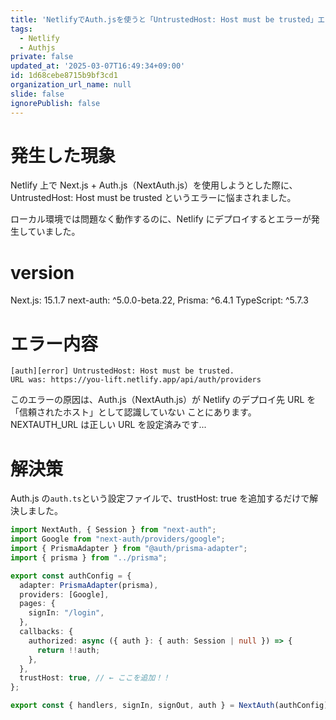 ```yaml
---
title: 'NetlifyでAuth.jsを使うと「UntrustedHost: Host must be trusted」エラーが発生する問題'
tags:
  - Netlify
  - Authjs
private: false
updated_at: '2025-03-07T16:49:34+09:00'
id: 1d68cebe8715b9bf3cd1
organization_url_name: null
slide: false
ignorePublish: false
---
```


# 発生した現象

Netlify 上で Next.js + Auth.js（NextAuth.js）を使用しようとした際に、UntrustedHost: Host must be trusted というエラーに悩まされました。

ローカル環境では問題なく動作するのに、Netlify にデプロイするとエラーが発生していました。

# version

Next.js: 15.1.7
next-auth: ^5.0.0-beta.22,
Prisma: ^6.4.1
TypeScript: ^5.7.3

# エラー内容

```
[auth][error] UntrustedHost: Host must be trusted.
URL was: https://you-lift.netlify.app/api/auth/providers
```

このエラーの原因は、Auth.js（NextAuth.js）が Netlify のデプロイ先 URL を「信頼されたホスト」として認識していない ことにあります。
NEXTAUTH_URL は正しい URL を設定済みです...

# 解決策

Auth.js の`auth.ts`という設定ファイルで、trustHost: true を追加するだけで解決しました。

```ts
import NextAuth, { Session } from "next-auth";
import Google from "next-auth/providers/google";
import { PrismaAdapter } from "@auth/prisma-adapter";
import { prisma } from "../prisma";

export const authConfig = {
  adapter: PrismaAdapter(prisma),
  providers: [Google],
  pages: {
    signIn: "/login",
  },
  callbacks: {
    authorized: async ({ auth }: { auth: Session | null }) => {
      return !!auth;
    },
  },
  trustHost: true, // ← ここを追加！！
};

export const { handlers, signIn, signOut, auth } = NextAuth(authConfig);
```
